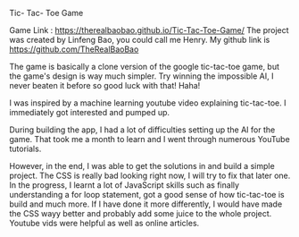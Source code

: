 Tic- Tac- Toe Game

Game Link : https://therealbaobao.github.io/Tic-Tac-Toe-Game/
The project was created by Linfeng Bao, you could call me Henry. 
My github link is https://github.com/TheRealBaoBao

The game is basically a clone version of the google tic-tac-toe game, but the game's design is way much simpler. Try winning the impossible AI, I never beaten it before so good luck with that! Haha! 

I was inspired by a machine learning youtube video explaining tic-tac-toe. I immediately got interested and pumped up. 

During building the app, I had a lot of difficulties setting up the AI for the game. That took me a month to learn and I went through numerous YouTube tutorials.

However, in the end, I was able to get the solutions in and build a simple project. The CSS is really bad looking right now, I will try to fix that later one. In the progress, I learnt a lot of JavaScript skills such as finally understanding a for loop statement, got a good sense of how tic-tac-toe is build and much more. If I have done it more differently, I would have made the CSS wayy better and probably add some juice to the whole project. Youtube vids were helpful as well as online articles. 
